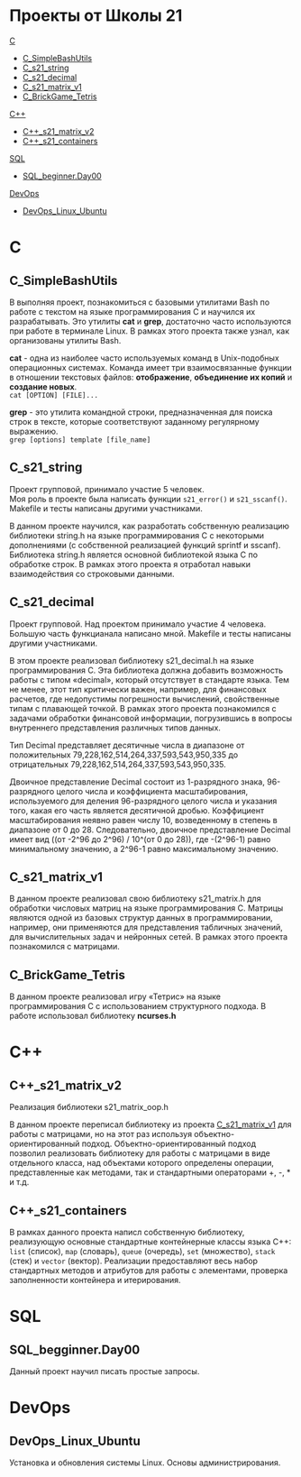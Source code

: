 # Проекты от Школы 21

[C](#c)

+ [C_SimpleBashUtils](#c_simplebashutils)  
+ [C_s21_string](#c_s21_string)  
+ [C_s21_decimal](#c_s21_decimal)  
+ [C_s21_matrix_v1](#c_s21_matrix_v1)  
+ [C_BrickGame_Tetris](#c_brickgame_tetris)  

[C++](#c-1)

+ [C++_s21_matrix_v2](#c_s21_matrix_v2)
+ [C++_s21_containers](#c_s21_containers)

[SQL](#sql)

+ [SQL_beginner.Day00](#sql_begginnerday00)

[DevOps](#devops)

+ [DevOps_Linux_Ubuntu](#devops_linux_ubuntu)

# C

## C_SimpleBashUtils

В выполняя проект, познакомиться с базовыми утилитами Bash по работе с текстом на языке программирования С и научился их разрабатывать. Это утилиты **cat** и **grep**, достаточно часто используются при работе в терминале Linux. В рамках этого проекта также узнал, как организованы утилиты Bash.

**cat** - одна из наиболее часто используемых команд в Unix-подобных операционных системах. Команда имеет три взаимосвязанные функции в отношении текстовых файлов: **отображение**, **объединение их копий** и **создание новых**.  
`cat [OPTION] [FILE]...`

**grep** - это утилита командной строки, предназначенная для поиска строк в тексте, которые соответствуют заданному регулярному выражению.  
`grep [options] template [file_name]`

## C_s21_string

Проект групповой, принимало участие 5 человек.  
Моя роль в проекте была написать функции `s21_error()` и `s21_sscanf()`. Makefile и тесты написаны другими участниками.

В данном проекте научился, как разработать собственную реализацию библиотеки string.h на языке программирования С с некоторыми дополнениями (с собственной реализацией функций sprintf и sscanf). Библиотека string.h является основной библиотекой языка С по обработке строк. В рамках этого проекта я отработал навыки взаимодействия со строковыми данными.

## C_s21_decimal

Проект групповой. Над проектом принимало участие 4 человека.
Большую часть функцианала написано мной. Makefile и тесты написаны другими участниками.

В этом проекте реализовал библиотеку s21_decimal.h на языке программирования С. Эта библиотека должна добавить возможность работы с типом «decimal», который отсутствует в стандарте языка. Тем не менее, этот тип критически важен, например, для финансовых расчетов, где недопустимы погрешности вычислений, свойственные типам с плавающей точкой. В рамках этого проекта познакомился с задачами обработки финансовой информации, погрузившись в вопросы внутреннего представления различных типов данных. 

Тип Decimal представляет десятичные числа в диапазоне от положительных 79,228,162,514,264,337,593,543,950,335 до отрицательных 79,228,162,514,264,337,593,543,950,335. 

Двоичное представление Decimal состоит из 1-разрядного знака, 96-разрядного целого числа и коэффициента масштабирования, используемого для деления 96-разрядного целого числа и указания того, какая его часть является десятичной дробью. Коэффициент масштабирования неявно равен числу 10, возведенному в степень в диапазоне от 0 до 28. Следовательно, двоичное представление Decimal имеет вид ((от -2^96 до 2^96) / 10^(от 0 до 28)), где -(2^96-1) равно минимальному значению, а 2^96-1 равно максимальному значению.

## C_s21_matrix_v1

В данном проекте реализовал свою библиотеку s21_matrix.h для обработки числовых матриц на языке программирования С. Матрицы являются одной из базовых структур данных в программировании, например, они применяются для представления табличных значений, для вычислительных задач и нейронных сетей. В рамках этого проекта познакомился с матрицами.

## C_BrickGame_Tetris

В данном проекте реализовал игру «Тетрис» на языке программирования С с использованием структурного подхода.
В работе использовал библиотеку **ncurses.h**

# C++

## C++_s21_matrix_v2

Реализация библиотеки s21_matrix_oop.h

В данном проекте переписал библиотеку из проекта [C_s21_matrix_v1](#c_s21_matrix_v1) для работы с матрицами, но на этот раз используя объектно-ориентированный подход. Объектно-ориентированный подход позволил реализовать библиотеку для работы с матрицами в виде отдельного класса, над объектами которого определены операции, представленные как методами, так и стандартными операторами +, -, * и т.д.

## C++_s21_containers

В рамках данного проекта написл собственную библиотеку, реализующую основные стандартные контейнерные классы языка С++: `list` (список), `map` (словарь), `queue` (очередь), `set` (множество), `stack` (стек) и `vector` (вектор). Реализации предоставляют весь набор стандартных методов и атрибутов для работы с элементами, проверка заполненности контейнера и итерирования.

# SQL

## SQL_begginner.Day00

Данный проект научил писать простые запросы.

# DevOps

## DevOps_Linux_Ubuntu

Установка и обновления системы Linux. Основы администрирования.